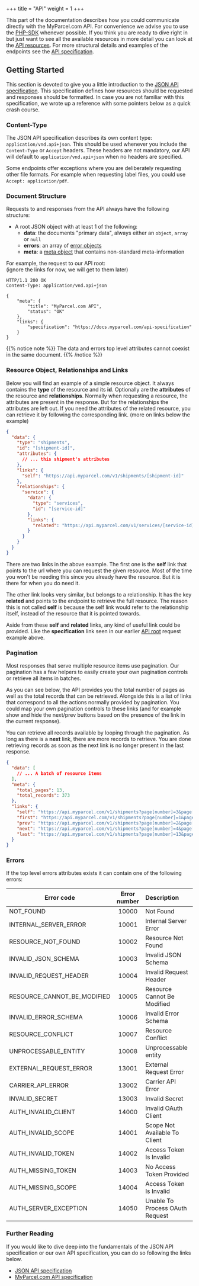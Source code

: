 +++
title = "API"
weight = 1
+++

This part of the documentation describes how you could communicate directly with the MyParcel.com API. For convenience we advise you to use the [PHP-SDK](/php-sdk) whenever possible. If you think you are ready to dive right in but just want to see all the available resources in more detail you can look at the [API resources](/api/resources/). For more structural details and examples of the endpoints see the [API specification](https://docs.myparcel.com/api-specification).

## Getting Started
This section is devoted to give you a little introduction to the [JSON API specification](http://jsonapi.org/format/). This specification defines how resources should be requested and responses should be formatted. In case you are not familiar with this specification, we wrote up a reference with some pointers below as a quick crash course.

### Content-Type
The JSON API specification describes its own content type: `application/vnd.api+json`. This should be used whenever you include the `Content-Type` or `Accept` headers. These headers are not mandatory, our API will default to `application/vnd.api+json` when no headers are specified.

Some endpoints offer exceptions where you are deliberately requesting other file formats. For example when requesting label files, you could use `Accept: application/pdf`.

### Document Structure
Requests to and responses from the API always have the following structure:

- A root JSON object with at least 1 of the following:
  - **data**: the documents "primary data", always either an `object`, `array` or `null`
  - **errors**: an array of [error objects](http://jsonapi.org/format/#errors)
  - **meta**: a [meta object](http://jsonapi.org/format/#document-meta) that contains non-standard meta-information

For example, the request to our API root: <br>
(ignore the links for now, we will get to them later)

```http
HTTP/1.1 200 OK
Content-Type: application/vnd.api+json

{
    "meta": {
        "title": "MyParcel.com API",
        "status": "OK"
    },
    "links": {
        "specification": "https://docs.myparcel.com/api-specification"
    }
}
```

{{% notice note %}}
The data and errors top level attributes cannot coexist in the same document.
{{% /notice %}}

### Resource Object, Relationships and Links
Below you will find an example of a simple resource object. It always contains the **type** of the resource and its **id**. Optionally are the **attributes** of the resource and **relationships**. Normally when requesting a resource, the attributes are present in the response. But for the relationships the attributes are left out. If you need the attributes of the related resource, you can retrieve it by following the corresponding link. (more on links below the example)

```json
{
  "data": {
    "type": "shipments",
    "id": "[shipment-id]",
    "attributes": {
      // ... this shipment's attributes
    },
    "links": {
      "self": "https://api.myparcel.com/v1/shipments/[shipment-id]"
    },
    "relationships": {
      "service": {
        "data": {
          "type": "services",
          "id": "[service-id]"
        },
        "links": {
          "related": "https://api.myparcel.com/v1/services/[service-id]"
        }
      }
    }
  }
}
```

There are two links in the above example. The first one is the **self** link that points to the url where you can request the given resource. Most of the time you won't be needing this since you already have the resource. But it is there for when you do need it.

The other link looks very similar, but belongs to a relationship. It has the key **related** and points to the endpoint to retrieve the full resource. The reason this is not called **self** is because the self link would refer to the relationship itself, instead of the resource that it is pointed towards.

Aside from these **self** and **related** links, any kind of useful link could be provided. Like the **specification** link seen in our earlier [API root](#document-structure) request example above.

### Pagination
Most responses that serve multiple resource items use pagination. Our pagination has a few helpers to easily create your own pagination controls or retrieve all items in batches.

As you can see below, the API provides you the total number of pages as well as the total records that can be retrieved. Alongside this is a list of links that correspond to all the actions normally provided by pagination. You could map your own pagination controls to these links (and for example show and hide the next/prev buttons based on the presence of the link in the current response).

You can retrieve all records available by looping through the pagination. As long as there is a **next** link, there are more records to retrieve. You are done retrieving records as soon as the next link is no longer present in the last response.

```json
{
  "data": [
    // ... A batch of resource items
  ],
  "meta": {
    "total_pages": 13,
    "total_records": 373
  },
  "links": {
    "self": "https://api.myparcel.com/v1/shipments?page[number]=3&page[size]=30",
    "first": "https://api.myparcel.com/v1/shipments?page[number]=1&page[size]=30",
    "prev": "https://api.myparcel.com/v1/shipments?page[number]=2&page[size]=30",
    "next": "https://api.myparcel.com/v1/shipments?page[number]=4&page[size]=30",
    "last": "https://api.myparcel.com/v1/shipments?page[number]=13&page[size]=30"
  }
}
```

### Errors
If the top level errors attributes exists it can contain one of the following errors:

Error code                  | Error number | Description
--------------------------- |:------------:|:-----------
NOT_FOUND                   | 10000        | Not Found
INTERNAL_SERVER_ERROR       | 10001        | Internal Server Error
RESOURCE_NOT_FOUND          | 10002        | Resource Not Found
INVALID_JSON_SCHEMA         | 10003        | Invalid JSON Schema
INVALID_REQUEST_HEADER      | 10004        | Invalid Request Header
RESOURCE_CANNOT_BE_MODIFIED | 10005        | Resource Cannot Be Modified
INVALID_ERROR_SCHEMA        | 10006        | Invalid Error Schema
RESOURCE_CONFLICT           | 10007        | Resource Conflict
UNPROCESSABLE_ENTITY        | 10008        | Unprocessable entity
EXTERNAL_REQUEST_ERROR      | 13001        | External Request Error
CARRIER_API_ERROR           | 13002        | Carrier API Error
INVALID_SECRET              | 13003        | Invalid Secret
AUTH_INVALID_CLIENT         | 14000        | Invalid OAuth Client
AUTH_INVALID_SCOPE          | 14001        | Scope Not Available To Client
AUTH_INVALID_TOKEN          | 14002        | Access Token Is Invalid
AUTH_MISSING_TOKEN          | 14003        | No Access Token Provided
AUTH_MISSING_SCOPE          | 14004        | Access Token Is Invalid
AUTH_SERVER_EXCEPTION       | 14050        | Unable To Process OAuth Request

### Further Reading
If you would like to dive deep into the fundamentals of the JSON API specification or our own API specification, you can do so following the links below.

- [JSON API specification](http://jsonapi.org/format/)
- [MyParcel.com API specification](https://docs.myparcel.com/api-specification)
